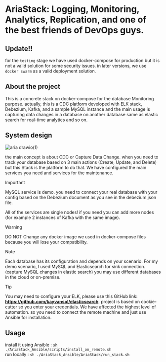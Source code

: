 # AriaStack: Logging, Monitoring, Analytics, Replication, and one of the best friends of DevOps guys.

## Update!!
for the `testing` stage we have used docker-compose for production but it is not a valid solution for some security issues. in later versions, we use `docker swarm` as a valid deployment solution.


## About the project
This is a concrete stack on docker-compose for the database Monitoring purpose.
actually, this is a CDC platform developed with ELK stack, Debezium, Kafka, and a sample MySQL instance and the main usage is capturing data changes in a database on another database same as elastic search for real-time analytics and so on.

## System design
![aria drawio(1)](https://github.com/user-attachments/assets/4b67e81a-68d2-402d-b39d-0be0e195f9e4)



the main concept is about CDC or Capture Data Change. when you need to track your database based on 3 main actions (Create, Update, and Delete) but this Stack is the platform to do that.
We have configured the main services you need and services for the maintenance.
> [!IMPORTANT]  
> MySQL service is demo. you need to connect your real database with your config based on the Debezium document as you see in the debezium.json file.
> 
> All of the services are single nodes! if you need you can add more nodes (for example 2 instances of Kafka with the same image).

> [!WARNING]  
> DO NOT Change any docker image we used in docker-compose files because you will lose your compatibility.

> [!NOTE]  
> Each database has its configuration and depends on your scenario. For my demo scenario, I used MySQL and Elasticsearch for sink connection. (capture MySQL changes in elastic search) you may use different databases in the cloud or on-premise.

> [!TIP]
> You may need to configure your ELK, please use this GitHub link: **https://github.com/kayvansol/elasticsearch**.
> project is based on cookie-cutter so you enter your credentials.
> We have affected the highest level of automation. so you need to connect the remote machine and just use Ansible for installation.


## Usage 
install it using Ansible : `sh ./AriaStack_Ansible/scripts/install_on_remote.sh`<br/>
run locally : `sh ./AriaStack_Ansible/AriaStack/run_stack.sh`




